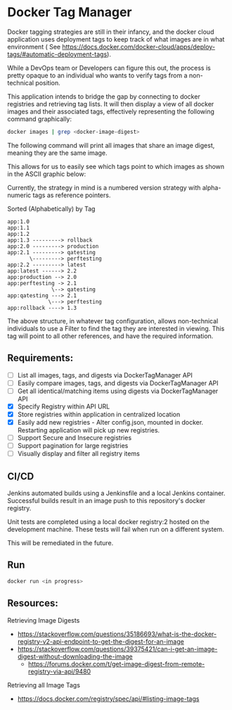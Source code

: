 # Docker Tag Manager

Docker tagging strategies are still in their infancy, and the docker cloud application uses deployment tags to keep track of what images are in what environment ( See https://docs.docker.com/docker-cloud/apps/deploy-tags/#automatic-deployment-tags).

While a DevOps team or Developers can figure this out, the process is pretty opaque to an individual who wants to verify tags from a non-technical position.

This application intends to bridge the gap by connecting to docker registries and retrieving tag lists. It will then display a view of all docker images and their associated tags, effectively representing the following command graphically:

```bash
docker images | grep <docker-image-digest>
```
    
The following command will print all images that share an image digest, meaning they are the same image.

This allows for us to easily see which tags point to which images as shown in the ASCII graphic below:

Currently, the strategy in mind is a numbered version strategy with alpha-numeric tags as reference pointers.

Sorted (Alphabetically) by Tag

    app:1.0
    app:1.1
    app:1.2
    app:1.3 ---------> rollback
    app:2.0 ---------> production
    app:2.1 ---------> qatesting
           \---------> perftesting
    app:2.2 ---------> latest
    app:latest ------> 2.2
    app:production --> 2.0
    app:perftesting -> 2.1
                  \--> qatesting
    app:qatesting ---> 2.1
                 \---> perftesting
    app:rollback ----> 1.3

The above structure, in whatever tag configuration, allows non-technical individuals to use a Filter to find the tag they are interested in viewing. This tag will point to all other references, and have the required information.

## Requirements:

- [ ] List all images, tags, and digests via DockerTagManager API
- [ ] Easily compare images, tags, and digests via DockerTagManager API
- [ ] Get all identical/matching items using digests via DockerTagManager API
- [X] Specify Registry within API URL
- [X] Store registries within application in centralized location
- [X] Easily add new registries - Alter config.json, mounted in docker. Restarting application will pick up new registries.
- [ ] Support Secure and Insecure registries
- [ ] Support pagination for large registries
- [ ] Visually display and filter all registry items

## CI/CD
Jenkins automated builds using a Jenkinsfile and a local Jenkins container. Successful builds result in an image push to this repository's docker registry.

Unit tests are completed using a local docker registry:2 hosted on the development machine. These tests will fail when run on a different system. 

This will be remediated in the future.

## Run
```bash
docker run <in progress>
```

## Resources:
Retrieving Image Digests
- https://stackoverflow.com/questions/35186693/what-is-the-docker-registry-v2-api-endpoint-to-get-the-digest-for-an-image
- https://stackoverflow.com/questions/39375421/can-i-get-an-image-digest-without-downloading-the-image
    - https://forums.docker.com/t/get-image-digest-from-remote-registry-via-api/9480

Retrieving all Image Tags
- https://docs.docker.com/registry/spec/api/#listing-image-tags